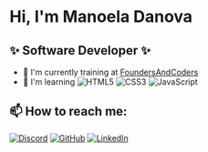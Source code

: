 # Hi, I'm Manoela Danova
## :sparkles: Software Developer :sparkles:

- 🔭 I'm currently training at [FoundersAndCoders](https://www.foundersandcoders.com/)
- 🌱 I'm learning ![HTML5](https://img.shields.io/badge/html5-%23E34F26.svg?style=for-the-badge&logo=html5&logoColor=white) ![CSS3](https://img.shields.io/badge/css3-%231572B6.svg?style=for-the-badge&logo=css3&logoColor=white) ![JavaScript](https://img.shields.io/badge/javascript-%23323330.svg?style=for-the-badge&logo=javascript&logoColor=%23F7DF1E)



## 📫 How to reach me:

   [![Discord](https://img.shields.io/badge/%3CServer%3E-%237289DA.svg?style=for-the-badge&logo=discord&logoColor=white)](https://discord.com/users/Manoela#4790)  [![GitHub](https://img.shields.io/badge/github-%23121011.svg?style=for-the-badge&logo=github&logoColor=white)](https://github.com/modanova/modanova)   [![LinkedIn](https://img.shields.io/badge/linkedin-%230077B5.svg?style=for-the-badge&logo=linkedin&logoColor=white)](https://www.linkedin.com/in/manoeladanova/)


<!---
modanova/modanova is a ✨ special ✨ repository because its `README.md` (this file) appears on your GitHub profile.
You can click the Preview link to take a look at your changes.
--->


